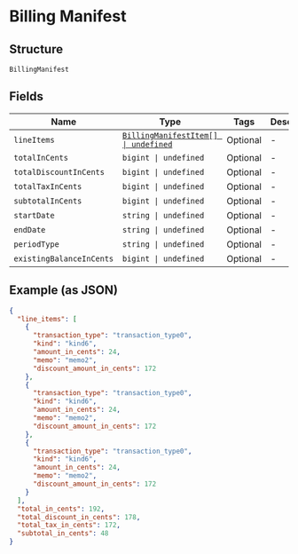 
# Billing Manifest

## Structure

`BillingManifest`

## Fields

| Name | Type | Tags | Description |
|  --- | --- | --- | --- |
| `lineItems` | [`BillingManifestItem[] \| undefined`](../../doc/models/billing-manifest-item.md) | Optional | - |
| `totalInCents` | `bigint \| undefined` | Optional | - |
| `totalDiscountInCents` | `bigint \| undefined` | Optional | - |
| `totalTaxInCents` | `bigint \| undefined` | Optional | - |
| `subtotalInCents` | `bigint \| undefined` | Optional | - |
| `startDate` | `string \| undefined` | Optional | - |
| `endDate` | `string \| undefined` | Optional | - |
| `periodType` | `string \| undefined` | Optional | - |
| `existingBalanceInCents` | `bigint \| undefined` | Optional | - |

## Example (as JSON)

```json
{
  "line_items": [
    {
      "transaction_type": "transaction_type0",
      "kind": "kind6",
      "amount_in_cents": 24,
      "memo": "memo2",
      "discount_amount_in_cents": 172
    },
    {
      "transaction_type": "transaction_type0",
      "kind": "kind6",
      "amount_in_cents": 24,
      "memo": "memo2",
      "discount_amount_in_cents": 172
    },
    {
      "transaction_type": "transaction_type0",
      "kind": "kind6",
      "amount_in_cents": 24,
      "memo": "memo2",
      "discount_amount_in_cents": 172
    }
  ],
  "total_in_cents": 192,
  "total_discount_in_cents": 178,
  "total_tax_in_cents": 172,
  "subtotal_in_cents": 48
}
```

